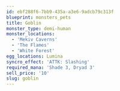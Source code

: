 ```yaml
---
id: ebf288f6-7bb9-435a-a3e6-9adcb79c313f
blueprint: monsters_pets
title: Goblin
monster_type: demi-human
monster_locations:
  - 'Mekiv Caverns'
  - 'The Flames'
  - 'White Forest'
egg_locations: Lumina
syncro_effect: 'ATTK: Slashing'
required_mana: 'Shade 3, Dryad 3'
sell_price: '10'
slug: goblin
---
```

